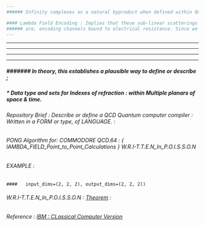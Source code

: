 ```yaml
---
###### Infinity complexes as a natural byproduct when defined within QCD. Generate sub-linear scattering. 

#### Lambda Field Encoding : Implies that these sub-linear scatterings
###### are, encoding channels bound to electrical resistance. Since we use scientific notation to define {space time}wave theorems. 
---
```

---
---
---
---
##### ####### In theory, this establishes a plausible way to define or describe ;

##### * Data type and sets for Indexes of refraction : within Multiple planars of space & time. 

###### Repository Brief : Describe or define a QCD Quantum computer compiler : Written in a FORM or type, of LANGUAGE. : 


###### PONG Algorithm for: COMMODORE QCD.64 : { lAMBDA_FIELD_Point_to_Point_Calculations } W.R.I-T.T.E.N_In_P.O.I.S.S.O.N

###### EXAMPLE : 
    
    ####   input_dims=(2, 2, 2), output_dims=(2, 2, 2))


###### W.R.I-T.T.E.N_In_P.O.I.S.S.O.N : [Theorem](https://en.wikipedia.org/wiki/Poisson_distribution) : 
###### Reference : [IBM : CLassical Computer Version](https://qiskit.org/documentation/tutorials/circuits/1_getting_started_with_qiskit.html) 





